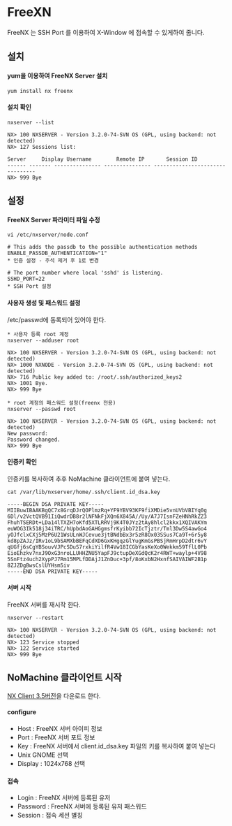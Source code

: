 # FreeXN

FreeNX 는 SSH Port 를 이용하여 X-Window 에 접속할 수 있게하여 줍니다.

## 설치

#### yum을 이용하여 FreeNX Server 설치

	yum install nx freenx

#### 설치 확인

	nxserver --list

	NX> 100 NXSERVER - Version 3.2.0-74-SVN OS (GPL, using backend: not detected)
	NX> 127 Sessions list:

	Server     Display Username        Remote IP       Session ID
	------ ------- --------------- --------------- --------------------------------
	NX> 999 Bye

## 설정

#### FreeNX Server 파라미터 파일 수정

	vi /etc/nxserver/node.conf
	
	# This adds the passdb to the possible authentication methods
	ENABLE_PASSDB_AUTHENTICATION="1"
	* 인증 설정 - 주석 제거 후 1로 변경

	# The port number where local 'sshd' is listening.
	SSHD_PORT=22
	* SSH Port 설정

#### 사용자 생성 및 패스워드 설정

/etc/passwd에 동록되어 있어야 한다.

	* 사용자 등록 root 계정
	nxserver --adduser root

	NX> 100 NXSERVER - Version 3.2.0-74-SVN OS (GPL, using backend: not detected)
	NX> 1000 NXNODE - Version 3.2.0-74-SVN OS (GPL, using backend: not detected)
	NX> 716 Public key added to: /root/.ssh/authorized_keys2
	NX> 1001 Bye.
	NX> 999 Bye

	* root 계정의 패스워드 설정(freenx 전용)
	nxserver --passwd root

	NX> 100 NXSERVER - Version 3.2.0-74-SVN OS (GPL, using backend: not detected)
	New password: 
	Password changed.
	NX> 999 Bye

#### 인증키 확인

인증키를 복사하여 추후 NoMachine 클라이언트에 붙여 넣는다.

	cat /var/lib/nxserver/home/.ssh/client.id_dsa.key

	-----BEGIN DSA PRIVATE KEY-----
	MIIBuwIBAAKBgQC7x8GrqDJrQOPlmzRq+YF9YBV93KF9fiXMDie5vnUVbVBIYq0g
	6Dl/v2VctQVB91IiQwdrDB8r2lNFNkFjXQn6X845A//Uy/A7J7IsnFZeHNhRkZZ3
	FhuhTSERDt+LDa14lTXZH7oKfd5XTLRRVj9K4T0JYz2tAy8hlcl2kkx1XQIVAKYm
	euWOG3Ik518j34iTRC/hUpbdAoGAHGgmsfrKyibb72IcTjztr/Tml3Dw5S4awGo4
	yOJfclxCXj5MzP6U21WsULnWJCevue3jtBNdbBx3r5zR8Ox03SSus7Ca9T+6r5y8
	kd8pZAJz/IRv1oL9bSAMXbBEFqCdXD6GxKHgqzGlYugKmGsPBSjRmHrpD2dtr6vY
	qUGfj6sCgYBSouvVJPcSDuS7rxkiYilfR4Vw18ICGbYasKeXo0Wekkm59TflL0Pb
	EioEhzkv7nxJ9OxG3nroLLUHHZNU5YapFJ9ctupDeXGdQcK2r4RWT+waylp+4V98
	5SnFtz4uch2XypPJ7Rm15MPLfDDAjJ1ZnDuc+3pf/8oKxbN2HxnfSAIVAIWF2B1p
	8ZJZDgBwsCslUYHsm5iv
	-----END DSA PRIVATE KEY-----

#### 서버 시작

FreeNX 서버를 재시작 한다.

	nxserver --restart

	NX> 100 NXSERVER - Version 3.2.0-74-SVN OS (GPL, using backend: not detected)
	NX> 123 Service stopped
	NX> 122 Service started
	NX> 999 Bye

## NoMachine 클라이언트 시작

[NX Client 3.5버전](http://nx-client-for-windows.software.informer.com/3.5/)을 다운로드 한다.

#### configure

* Host : FreeNX 서버 아이피 정보
* Port : FreeNX 서버 포트 정보
* Key : FreeNX 서버에서 client.id_dsa.key 파일의 키를 복사하여 붙여 넣는다
* Unix GNOME 선택
* Display : 1024x768 선택

#### 접속

* Login : FreeNX 서버에 등록된 유저
* Password : FreeNX 서버에 등록된 유저 패스워드
* Session : 접속 세션 별칭
